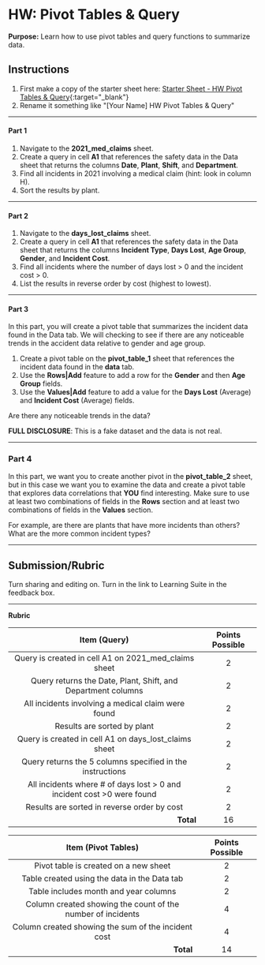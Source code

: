 # HW: Pivot Tables & Query

**Purpose:** Learn how to use pivot tables and query functions to summarize data.

## Instructions
1. First make a copy of the starter sheet here:
   [Starter Sheet - HW Pivot Tables & Query](https://docs.google.com/spreadsheets/d/1__eHBgjb9pZAlpfAtQ35LTMt8a-BroQ79vLmHEwzdzU/edit?gid=0#gid=0){:target="_blank"}
2. Rename it something like "[Your Name] HW Pivot Tables & Query"
 
---

#### Part 1
1. Navigate to the **2021_med_claims** sheet.
2. Create a query in cell **A1** that references the safety data in the Data sheet that returns the columns **Date**, **Plant**,
   **Shift**, and **Department**.
3. Find all incidents in 2021 involving a medical claim (hint: look in column H).
4. Sort the results by plant.

---

#### Part 2
1. Navigate to the **days_lost_claims** sheet.
2. Create a query in cell **A1** that references the safety data in the Data sheet that returns the columns **Incident 
   Type**, **Days Lost**, **Age Group**, **Gender**, and **Incident Cost**.
3. Find all incidents where the number of days lost > 0 and the incident cost > 0.
4. List the results in reverse order by cost (highest to lowest).

---

#### Part 3

In this part, you will create a pivot table that summarizes the incident data found in the Data tab. We will 
checking to see if there are any noticeable trends in the accident data relative to gender and age group.

1. Create a pivot table on the **pivot_table_1** sheet that references the incident data found in the **data** tab. 
2. Use the **Rows|Add** feature to add a row for the **Gender** and then **Age Group** fields.
2. Use the **Values|Add** feature to add a value for the **Days Lost** (Average) and **Incident Cost** (Average) fields. 

Are there any noticeable trends in the data?

**FULL DISCLOSURE**: This is a fake dataset and the data is not real.

---

### Part 4

In this part, we want you to create another pivot in the **pivot_table_2** sheet, but in this case we want you to 
examine the data and create a pivot table that explores data correlations that **YOU** find interesting. Make sure to 
use at least two combinations of fields in the **Rows** section and at least two combinations of fields in the **Values** 
section.

For example, are there are plants that have more incidents than others? What are the more common incident types?

---

## Submission/Rubric
Turn sharing and editing on. Turn in the link to Learning Suite in the feedback box.

---

**Rubric**

|                              Item (Query)                              | Points Possible |
|:----------------------------------------------------------------------:|:---------------:|
|          Query is created in cell A1 on 2021_med_claims sheet          |        2        |
|      Query returns the Date, Plant, Shift, and Department columns      |        2        |
|           All incidents involving a medical claim were found           |        2        |
|                      Results are sorted by plant                       |        2        |
|         Query is created in cell A1 on days_lost_claims sheet          |        2        |
|       Query returns the 5 columns specified in the instructions        |        2        |
| All incidents where # of days lost > 0 and incident cost >0 were found |        2        |
|              Results are sorted in reverse order by cost               |        2        |
|             <div style="text-align: right">**Total**</div>             |       16        |

|                            Item (Pivot Tables)                            | Points Possible |
|:-------------------------------------------------------------------------:|:---------------:|
|                   Pivot table is created on a new sheet                   |        2        |
|               Table created using the data in the Data tab                |        2        |
|                   Table includes month and year columns                   |        2        |
|        Column created showing the count of the number of incidents        |        4        |
|            Column created showing the sum of the incident cost            |        4        |
|              <div style="text-align: right">**Total**</div>               |       14        |
